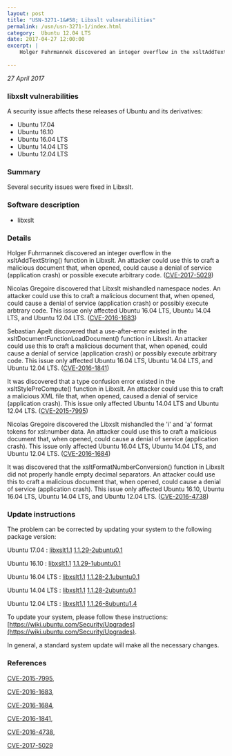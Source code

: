 ```yaml
---
layout: post
title: "USN-3271-1&#58; Libxslt vulnerabilities"
permalink: /usn/usn-3271-1/index.html
category:  Ubuntu 12.04 LTS
date: 2017-04-27 12:00:00
excerpt: |
    Holger Fuhrmannek discovered an integer overflow in the xsltAddTextString() function in Libxslt. An attacker could use this to craft a malicious document that, when opened, could cause a denial of service (application crash) or possible execute arbitrary code. ([CVE-2017-5029](http://people.ubuntu.com/~ubuntu-security/cve/CVE-2017-5029))
    
--- 
```

 
 

*27 April 2017*

### libxslt vulnerabilities

A security issue affects these releases of Ubuntu and its derivatives:

* Ubuntu 17.04
* Ubuntu 16.10
* Ubuntu 16.04 LTS
* Ubuntu 14.04 LTS
* Ubuntu 12.04 LTS

### Summary

Several security issues were fixed in Libxslt. 

### Software description

* libxslt 

### Details

Holger Fuhrmannek discovered an integer overflow in the xsltAddTextString() function in Libxslt. An attacker could use this to craft a malicious document that, when opened, could cause a denial of service (application crash) or possible execute arbitrary code. ([CVE-2017-5029](http://people.ubuntu.com/~ubuntu-security/cve/CVE-2017-5029))

Nicolas Gregoire discovered that Libxslt mishandled namespace nodes. An attacker could use this to craft a malicious document that, when opened, could cause a denial of service (application crash) or possibly execute arbtrary code. This issue only affected Ubuntu 16.04 LTS, Ubuntu 14.04 LTS, and Ubuntu 12.04 LTS. ([CVE-2016-1683](http://people.ubuntu.com/~ubuntu-security/cve/CVE-2016-1683))

Sebastian Apelt discovered that a use-after-error existed in the xsltDocumentFunctionLoadDocument() function in Libxslt. An attacker could use this to craft a malicious document that, when opened, could cause a denial of service (application crash) or possibly execute arbitrary code. This issue only affected Ubuntu 16.04 LTS, Ubuntu 14.04 LTS, and Ubuntu 12.04 LTS. ([CVE-2016-1841](http://people.ubuntu.com/~ubuntu-security/cve/CVE-2016-1841))

It was discovered that a type confusion error existed in the xsltStylePreCompute() function in Libxslt. An attacker could use this to craft a malicious XML file that, when opened, caused a denial of service (application crash). This issue only affected Ubuntu 14.04 LTS and Ubuntu 12.04 LTS. ([CVE-2015-7995](http://people.ubuntu.com/~ubuntu-security/cve/CVE-2015-7995))

Nicolas Gregoire discovered the Libxslt mishandled the &#39;i&#39; and &#39;a&#39; format tokens for xsl:number data. An attacker could use this to craft a malicious document that, when opened, could cause a denial of service (application crash). This issue only affected Ubuntu 16.04 LTS, Ubuntu 14.04 LTS, and Ubuntu 12.04 LTS. ([CVE-2016-1684](http://people.ubuntu.com/~ubuntu-security/cve/CVE-2016-1684))

It was discovered that the xsltFormatNumberConversion() function in Libxslt did not properly handle empty decimal separators. An attacker could use this to craft a malicious document that, when opened, could cause a denial of service (application crash). This issue only affected Ubuntu 16.10, Ubuntu 16.04 LTS, Ubuntu 14.04 LTS, and Ubuntu 12.04 LTS. ([CVE-2016-4738](http://people.ubuntu.com/~ubuntu-security/cve/CVE-2016-4738)) 

### Update instructions

The problem can be corrected by updating your system to the following package version:

Ubuntu 17.04
 : [libxslt1.1](https://launchpad.net/ubuntu/+source/libxslt) <span> [1.1.29-2ubuntu0.1](https://launchpad.net/ubuntu/+source/libxslt/1.1.29-2ubuntu0.1) </span> 

Ubuntu 16.10
 : [libxslt1.1](https://launchpad.net/ubuntu/+source/libxslt) <span> [1.1.29-1ubuntu0.1](https://launchpad.net/ubuntu/+source/libxslt/1.1.29-1ubuntu0.1) </span> 

Ubuntu 16.04 LTS
 : [libxslt1.1](https://launchpad.net/ubuntu/+source/libxslt) <span> [1.1.28-2.1ubuntu0.1](https://launchpad.net/ubuntu/+source/libxslt/1.1.28-2.1ubuntu0.1) </span> 

Ubuntu 14.04 LTS
 : [libxslt1.1](https://launchpad.net/ubuntu/+source/libxslt) <span> [1.1.28-2ubuntu0.1](https://launchpad.net/ubuntu/+source/libxslt/1.1.28-2ubuntu0.1) </span> 

Ubuntu 12.04 LTS
 : [libxslt1.1](https://launchpad.net/ubuntu/+source/libxslt) <span> [1.1.26-8ubuntu1.4](https://launchpad.net/ubuntu/+source/libxslt/1.1.26-8ubuntu1.4) </span> 

To update your system, please follow these instructions: [https://wiki.ubuntu.com/Security/Upgrades](https://wiki.ubuntu.com/Security/Upgrades).

In general, a standard system update will make all the necessary changes. 

### References

 
 [CVE-2015-7995](http://people.ubuntu.com/~ubuntu-security/cve/CVE-2015-7995), 

 [CVE-2016-1683](http://people.ubuntu.com/~ubuntu-security/cve/CVE-2016-1683), 

 [CVE-2016-1684](http://people.ubuntu.com/~ubuntu-security/cve/CVE-2016-1684), 

 [CVE-2016-1841](http://people.ubuntu.com/~ubuntu-security/cve/CVE-2016-1841), 

 [CVE-2016-4738](http://people.ubuntu.com/~ubuntu-security/cve/CVE-2016-4738), 

 [CVE-2017-5029](http://people.ubuntu.com/~ubuntu-security/cve/CVE-2017-5029)
 

